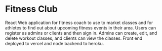 # Fitness Club

 React Web application for fitness coach to use to market classes and for athletes to find out about upcoming fitness events in their area. Users can register as admins or clients and then sign in. Admins can create, edit, and delete workout classes, and clients can view the classes. Front end deployed to vercel and node backend to heroku.
